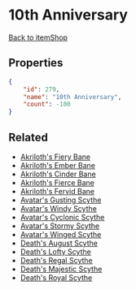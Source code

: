 # 10th Anniversary

<no description available>

[Back to itemShop](../item-shops.md)

## Properties

```json
{
    "id": 279,
    "name": "10th Anniversary",
    "count": -100
}
```

## Related

- [Akriloth's Fiery Bane](../items/7521-akriloth-s-fiery-bane.md)
- [Akriloth's Ember Bane](../items/7522-akriloth-s-ember-bane.md)
- [Akriloth's Cinder Bane](../items/7523-akriloth-s-cinder-bane.md)
- [Akriloth's Fierce Bane](../items/7524-akriloth-s-fierce-bane.md)
- [Akriloth's Fervid Bane](../items/7525-akriloth-s-fervid-bane.md)
- [Avatar's Gusting Scythe](../items/7526-avatar-s-gusting-scythe.md)
- [Avatar's Windy Scythe](../items/7527-avatar-s-windy-scythe.md)
- [Avatar's Cyclonic Scythe](../items/7528-avatar-s-cyclonic-scythe.md)
- [Avatar's Stormy Scythe](../items/7529-avatar-s-stormy-scythe.md)
- [Avatar's Winged Scythe](../items/7530-avatar-s-winged-scythe.md)
- [Death's August Scythe](../items/7531-death-s-august-scythe.md)
- [Death's Lofty Scythe](../items/7532-death-s-lofty-scythe.md)
- [Death's Regal Scythe](../items/7533-death-s-regal-scythe.md)
- [Death's Majestic Scythe](../items/7534-death-s-majestic-scythe.md)
- [Death's Royal Scythe](../items/7535-death-s-royal-scythe.md)

